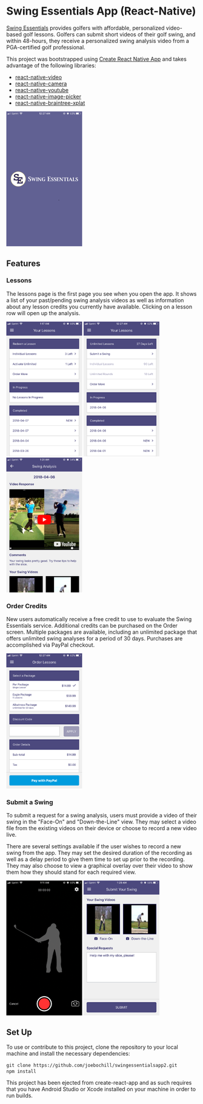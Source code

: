 # Swing Essentials App (React-Native)
[Swing Essentials](https://www.swingessentials.com) provides golfers with affordable, personalized video-based golf lessons. Golfers can submit short videos of their golf swing, and within 48-hours, they receive a personalized swing analysis video from a PGA-certified golf professional.



This project was bootstrapped using [Create React Native App](https://github.com/react-community/create-react-native-app) and takes advantage of the following libraries:
* [react-native-video](https://github.com/react-native-community/react-native-video)
* [react-native-camera](https://github.com/react-native-community/react-native-camera)
* [react-native-youtube](https://github.com/inProgress-team/react-native-youtube)
* [react-native-image-picker](https://github.com/react-community/react-native-image-picker)
* [react-native-braintree-xplat](https://github.com/kraffslol/react-native-braintree-xplat)

<img width="200" alt="Splash Screen" src="assets/splash.jpg">

## Features
### Lessons
The lessons page is the first page you see when you open the app. It shows a list of your past/pending swing analysis videos as well as information about any lesson credits you currently have available. Clicking on a lesson row will open up the analysis.

<img width="200" alt="Lessons" src="assets/lessons.PNG">
<img width="200" alt="Lessons Unlimited" src="assets/lessons_unlimited.PNG">
<img width="200" alt="Swing Analysis" src="assets/lesson_response.PNG">


### Order Credits
New users automatically receive a free credit to use to evaluate the Swing Essentials service. Additional credits can be purchased on the Order screen. Multiple packages are available, including an unlimited package that offers unlimited swing analyses for a period of 30 days. Purchases are accomplished via PayPal checkout.

<img width="200" alt="Purchase" src="assets/purchase.PNG">


### Submit a Swing
To submit a request for a swing analysis, users must provide a video of their swing in the "Face-On" and "Down-the-Line" view. They may select a video file from the existing videos on their device or choose to record a new video live.

There are several settings available if the user wishes to record a new swing from the app. They may set the desired duration of the recording as well as a delay period to give them time to set up prior to the recording. They may also choose to view a graphical overlay over their video to show them how they should stand for each required view.

<img width="200" alt="Record Swing" src="assets/capture.PNG">
<img width="200" alt="Submit Swing" src="assets/lesson_request.PNG">


## Set Up
To use or contribute to this project, clone the repository to your local machine and install the necessary dependencies:

````
git clone https://github.com/joebochill/swingessentialsapp2.git
npm install
````

This project has been ejected from create-react-app and as such requires that you have Android Studio or Xcode installed on your machine in order to run builds.
